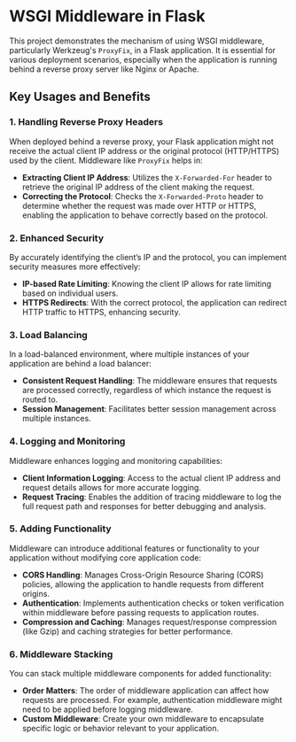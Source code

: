 # WSGI Middleware in Flask

This project demonstrates the mechanism of using WSGI middleware, particularly Werkzeug's `ProxyFix`, in a Flask application. It is essential for various deployment scenarios, especially when the application is running behind a reverse proxy server like Nginx or Apache. 

## Key Usages and Benefits

### 1. Handling Reverse Proxy Headers
When deployed behind a reverse proxy, your Flask application might not receive the actual client IP address or the original protocol (HTTP/HTTPS) used by the client. Middleware like `ProxyFix` helps in:

- **Extracting Client IP Address**: Utilizes the `X-Forwarded-For` header to retrieve the original IP address of the client making the request.
- **Correcting the Protocol**: Checks the `X-Forwarded-Proto` header to determine whether the request was made over HTTP or HTTPS, enabling the application to behave correctly based on the protocol.

### 2. Enhanced Security
By accurately identifying the client’s IP and the protocol, you can implement security measures more effectively:

- **IP-based Rate Limiting**: Knowing the client IP allows for rate limiting based on individual users.
- **HTTPS Redirects**: With the correct protocol, the application can redirect HTTP traffic to HTTPS, enhancing security.

### 3. Load Balancing
In a load-balanced environment, where multiple instances of your application are behind a load balancer:

- **Consistent Request Handling**: The middleware ensures that requests are processed correctly, regardless of which instance the request is routed to.
- **Session Management**: Facilitates better session management across multiple instances.

### 4. Logging and Monitoring
Middleware enhances logging and monitoring capabilities:

- **Client Information Logging**: Access to the actual client IP address and request details allows for more accurate logging.
- **Request Tracing**: Enables the addition of tracing middleware to log the full request path and responses for better debugging and analysis.

### 5. Adding Functionality
Middleware can introduce additional features or functionality to your application without modifying core application code:

- **CORS Handling**: Manages Cross-Origin Resource Sharing (CORS) policies, allowing the application to handle requests from different origins.
- **Authentication**: Implements authentication checks or token verification within middleware before passing requests to application routes.
- **Compression and Caching**: Manages request/response compression (like Gzip) and caching strategies for better performance.

### 6. Middleware Stacking
You can stack multiple middleware components for added functionality:

- **Order Matters**: The order of middleware application can affect how requests are processed. For example, authentication middleware might need to be applied before logging middleware.
- **Custom Middleware**: Create your own middleware to encapsulate specific logic or behavior relevant to your application.



